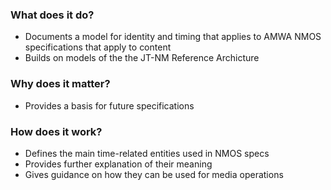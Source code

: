 ### What does it do?

- Documents a model for identity and timing that applies to AMWA NMOS specifications that apply to content
- Builds on models of the the JT-NM Reference Archicture

### Why does it matter?

- Provides a basis for future specifications

### How does it work?

- Defines the main time-related entities used in NMOS specs
- Provides further explanation of their meaning
- Gives guidance on how they can be used for media operations

